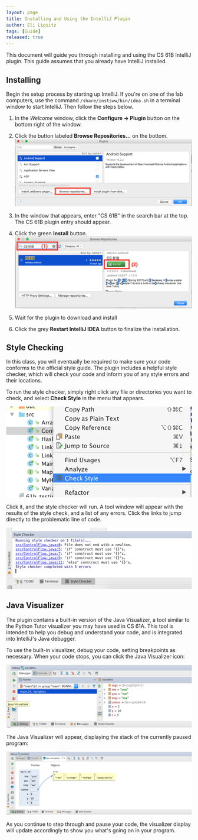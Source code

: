 ```yaml
---
layout: page
title: Installing and Using the IntelliJ Plugin
author: Eli Lipsitz
tags: [Guide]
released: true
---
```


This document will guide you through installing and using the CS 61B IntelliJ
plugin. This guide assumes that you already have IntelliJ installed.

## Installing

Begin the setup process by starting up IntelliJ. If you're on one of the lab
computers, use the command `/share/instsww/bin/idea.sh` in a terminal window to
start IntelliJ. Then follow the steps below.

1. In the *Welcome* window, click the **Configure -> Plugin** button on the
   bottom right of the window.

2. Click the button labeled **Browse Repositories...** on the bottom.
   ![Browse Repositories](img/plugin-install-1.png)

3. In the window that appears, enter "CS 61B" in the search bar at the top. The
   CS 61B plugin entry should appear.

4. Click the green **Install** button.
   ![Browse Repositories](img/plugin-install-2.png)

5. Wait for the plugin to download and install

6. Click the grey **Restart IntelliJ IDEA** button to finalize the
   installation.

## Style Checking

In this class, you will eventually be required to make sure your code conforms
to the official style guide. The plugin includes a helpful style checker, which
will check your code and inform you of any style errors and their locations.

To run the style checker, simply right click any file or directories you want
to check, and select **Check Style** in the menu that appears.

![Check Style Menu](img/plugin-checkstyle-button.png)

Click it, and the style checker will run. A tool window will appear with the
results of the style check, and a list of any errors. Click the links to jump
directly to the problematic line of code.

![Check Style Results Tool Window](img/plugin-checkstyle-results.png)

## Java Visualizer

The plugin contains a built-in version of the Java Visualizer, a tool similar
to the Python Tutor visualizer you may have used in CS 61A. This tool is
intended to help you debug and understand your code, and is integrated into
IntelliJ's Java debugger.

To use the built-in visualizer, debug your code, setting breakpoints as
necessary. When your code stops, you can click the Java Visualizer icon:

![Java Visualizer Button](img/plugin-visualizer-button.png)

The Java Visualizer will appear, displaying the stack of the currently paused
program:

![Java Visualizer In Action](img/plugin-visualizer-inaction.png)

As you continue to step through and pause your code, the visualizer display
will update accordingly to show you what's going on in your program.
